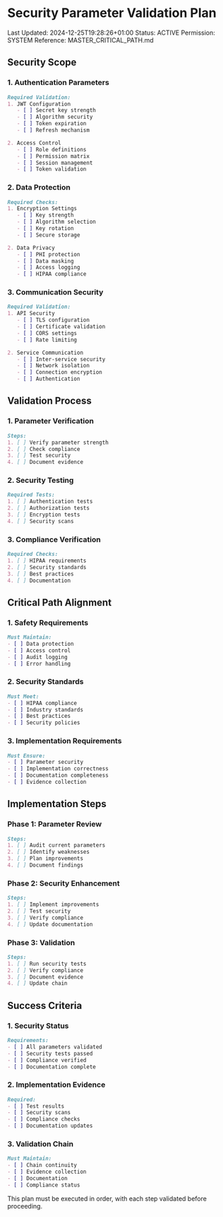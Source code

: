 # Security Parameter Validation Plan
Last Updated: 2024-12-25T19:28:26+01:00
Status: ACTIVE
Permission: SYSTEM
Reference: MASTER_CRITICAL_PATH.md

## Security Scope

### 1. Authentication Parameters
```markdown
Required Validation:
1. JWT Configuration
   - [ ] Secret key strength
   - [ ] Algorithm security
   - [ ] Token expiration
   - [ ] Refresh mechanism

2. Access Control
   - [ ] Role definitions
   - [ ] Permission matrix
   - [ ] Session management
   - [ ] Token validation
```

### 2. Data Protection
```markdown
Required Checks:
1. Encryption Settings
   - [ ] Key strength
   - [ ] Algorithm selection
   - [ ] Key rotation
   - [ ] Secure storage

2. Data Privacy
   - [ ] PHI protection
   - [ ] Data masking
   - [ ] Access logging
   - [ ] HIPAA compliance
```

### 3. Communication Security
```markdown
Required Validation:
1. API Security
   - [ ] TLS configuration
   - [ ] Certificate validation
   - [ ] CORS settings
   - [ ] Rate limiting

2. Service Communication
   - [ ] Inter-service security
   - [ ] Network isolation
   - [ ] Connection encryption
   - [ ] Authentication
```

## Validation Process

### 1. Parameter Verification
```markdown
Steps:
1. [ ] Verify parameter strength
2. [ ] Check compliance
3. [ ] Test security
4. [ ] Document evidence
```

### 2. Security Testing
```markdown
Required Tests:
1. [ ] Authentication tests
2. [ ] Authorization tests
3. [ ] Encryption tests
4. [ ] Security scans
```

### 3. Compliance Verification
```markdown
Required Checks:
1. [ ] HIPAA requirements
2. [ ] Security standards
3. [ ] Best practices
4. [ ] Documentation
```

## Critical Path Alignment

### 1. Safety Requirements
```markdown
Must Maintain:
- [ ] Data protection
- [ ] Access control
- [ ] Audit logging
- [ ] Error handling
```

### 2. Security Standards
```markdown
Must Meet:
- [ ] HIPAA compliance
- [ ] Industry standards
- [ ] Best practices
- [ ] Security policies
```

### 3. Implementation Requirements
```markdown
Must Ensure:
- [ ] Parameter security
- [ ] Implementation correctness
- [ ] Documentation completeness
- [ ] Evidence collection
```

## Implementation Steps

### Phase 1: Parameter Review
```markdown
Steps:
1. [ ] Audit current parameters
2. [ ] Identify weaknesses
3. [ ] Plan improvements
4. [ ] Document findings
```

### Phase 2: Security Enhancement
```markdown
Steps:
1. [ ] Implement improvements
2. [ ] Test security
3. [ ] Verify compliance
4. [ ] Update documentation
```

### Phase 3: Validation
```markdown
Steps:
1. [ ] Run security tests
2. [ ] Verify compliance
3. [ ] Document evidence
4. [ ] Update chain
```

## Success Criteria

### 1. Security Status
```markdown
Requirements:
- [ ] All parameters validated
- [ ] Security tests passed
- [ ] Compliance verified
- [ ] Documentation complete
```

### 2. Implementation Evidence
```markdown
Required:
- [ ] Test results
- [ ] Security scans
- [ ] Compliance checks
- [ ] Documentation updates
```

### 3. Validation Chain
```markdown
Must Maintain:
- [ ] Chain continuity
- [ ] Evidence collection
- [ ] Documentation
- [ ] Compliance status
```

This plan must be executed in order, with each step validated before proceeding.
